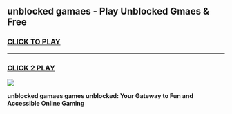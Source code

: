 
## unblocked gamaes - Play Unblocked Gmaes & Free
<h3>
<a href="https://news.freeplayer.one?title=unblocked_gamaes&ref=16F">CLICK TO PLAY</a></h3>
<hr>

<h3>
<a href="https://news.freeplayer.one?title=unblocked_gamaes&ref=16F">CLICK 2 PLAY</a>
  
</h3>

<a href="https://news.freeplayer.one?title=unblocked_gamaes&ref=16F/"><img src="https://clearcache.store/games.png"></a>


**unblocked gamaes games unblocked: Your Gateway to Fun and Accessible Online Gaming**
